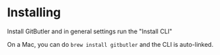 # Installing

Install GitButler and in general settings run the "Install CLI"

On a Mac, you can do `brew install gitbutler` and the CLI is auto-linked.
